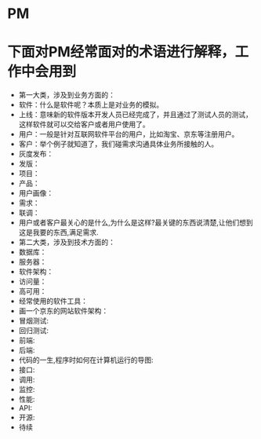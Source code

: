 # PM  
# 下面对PM经常面对的术语进行解释，工作中会用到  
* 第一大类，涉及到业务方面的：  
* 软件：什么是软件呢？本质上是对业务的模拟。  
* 上线：意味新的软件版本开发人员已经完成了，并且通过了测试人员的测试，这样软件就可以交给客户或者用户使用了。  
* 用户：一般是针对互联网软件平台的用户，比如淘宝、京东等注册用户。  
* 客户：举个例子就知道了，我们碰需求沟通具体业务所接触的人。  
* 灰度发布：  
* 发版：  
* 项目：  
* 产品：  
* 用户画像：  
* 需求：  
* 联调：  
* 用户或者客户最关心的是什么,为什么是这样?最关键的东西说清楚,让他们想到这是我要的东西,满足需求.  
* 第二大类，涉及到技术方面的：  
* 数据库：  
* 服务器：  
* 软件架构：  
* 访问量：  
* 高可用：  
* 经常使用的软件工具：  
* 画一个京东的网站软件架构： 
* 冒烟测试:  
* 回归测试:  
* 前端:  
* 后端: 
* 代码的一生,程序时如何在计算机运行的导图:  
* 接口:  
* 调用:  
* 监控:  
* 性能:  
* API:  
* 开源:  
* 待续  
